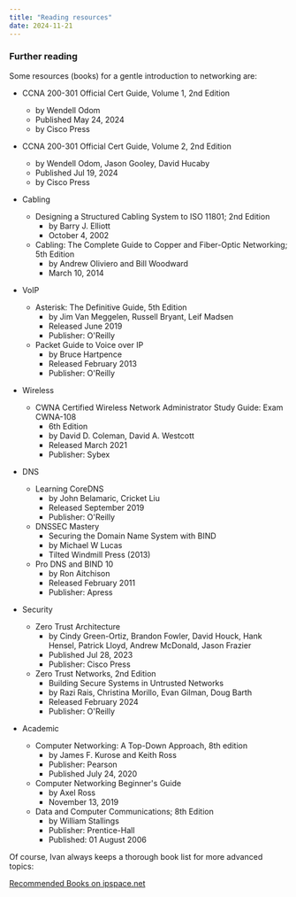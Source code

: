 ```yaml
---
title: "Reading resources"
date: 2024-11-21
---
```


### Further reading

Some resources (books) for a gentle introduction to networking are:

* CCNA 200-301 Official Cert Guide, Volume 1, 2nd Edition
  - by Wendell Odom
  - Published May 24, 2024
  - by Cisco Press
* CCNA 200-301 Official Cert Guide, Volume 2, 2nd Edition
  - by Wendell Odom, Jason Gooley, David Hucaby
  - Published Jul 19, 2024
  - by Cisco Press
* Cabling
  - Designing a Structured Cabling System to ISO 11801; 2nd Edition
    - by Barry J. Elliott
    - October 4, 2002
  - Cabling: The Complete Guide to Copper and Fiber-Optic Networking; 5th Edition
    - by Andrew Oliviero and Bill Woodward
    - March 10, 2014
* VoIP
  - Asterisk: The Definitive Guide, 5th Edition
    - by Jim Van Meggelen, Russell Bryant, Leif Madsen
    - Released June 2019
    - Publisher: O'Reilly
  - Packet Guide to Voice over IP
    - by Bruce Hartpence
    - Released February 2013
    - Publisher: O'Reilly
* Wireless
  - CWNA Certified Wireless Network Administrator Study Guide: Exam CWNA-108
    - 6th Edition
    - by David D. Coleman, David A. Westcott
    - Released March 2021
    - Publisher: Sybex

* DNS
  - Learning CoreDNS
    - by John Belamaric, Cricket Liu
    - Released September 2019
    - Publisher: O'Reilly
  - DNSSEC Mastery
    - Securing the Domain Name System with BIND
    - by Michael W Lucas
    - Tilted Windmill Press (2013)
  - Pro DNS and BIND 10
    - by Ron Aitchison
    - Released February 2011
    - Publisher: Apress
* Security  
  - Zero Trust Architecture
    - by Cindy Green-Ortiz, Brandon Fowler, David Houck, Hank Hensel, Patrick Lloyd, Andrew McDonald, Jason Frazier
    - Published Jul 28, 2023
    - Publisher: Cisco Press
  - Zero Trust Networks, 2nd Edition
    - Building Secure Systems in Untrusted Networks
    - by Razi Rais, Christina Morillo, Evan Gilman, Doug Barth
    - Released February 2024
    - Publisher: O'Reilly
* Academic
  - Computer Networking: A Top-Down Approach, 8th edition
    - by James F. Kurose and Keith Ross
    - Publisher: Pearson
    - Published July 24, 2020
  - Computer Networking Beginner's Guide
    - by Axel Ross
    - November 13, 2019
  - Data and Computer Communications; 8th Edition
    - by William Stallings
    - Publisher: Prentice-Hall
    - Published: 01 August 2006


Of course, Ivan always keeps a thorough book list for more advanced topics:

  [Recommended Books on ipspace.net](https://www.ipspace.net/Books)
